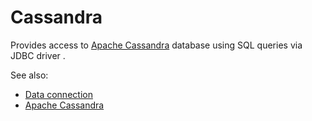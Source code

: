 <!-- TITLE: Cassandra -->
<!-- SUBTITLE: -->

# Cassandra

Provides access to [Apache Cassandra](https://cassandra.apache.org/) database using SQL queries via JDBC driver .

See also:

* [Data connection](../data-connection.md)
* [Apache Cassandra](https://cassandra.apache.org/)
